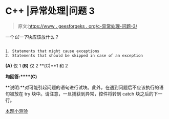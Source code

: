 # C++ |异常处理|问题 3

> 原文:[https://www . geesforgeks . org/c-异常处理-问题-3/](https://www.geeksforgeeks.org/c-exception-handling-question-3/)

一个*试一下*块应该放什么？

```

1. Statements that might cause exceptions
2. Statements that should be skipped in case of an exception 
```

**(A)** 仅 1
**(B)** 仅 2
**(C)**1 和 2

**均回答:****(C)**

**说明:**对可能引起问题的语句进行试块。此外，在遇到问题后不应该执行的语句被放在 try 块中。请注意，一旦捕获到异常，控件将转到 catch 块之后的下一行。

[本题小测验](https://www.geeksforgeeks.org/quiz-corner-gq/)